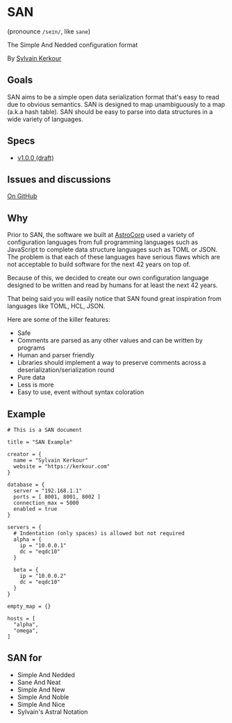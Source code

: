 # SAN

(pronounce `/seɪn/`, like `sane`)

The Simple And Nedded configuration format

By <a href="https://kerkour.com" target="_blank" rel="noopener noreferrer">Sylvain Kerkour</a>

## Goals

SAN aims to be a simple open data serialization format that's easy to read due to obvious semantics.
SAN is designed to map unambiguously to a map (a.k.a hash table).
SAN should be easy to parse into data structures in a wide variety of languages.



## Specs

* [v1.0.0 (draft)](versions/v1.0.0)



## Issues and discussions

<a href="https://github.com/astrocorp42/san/issues" target="_blank" rel="noopener noreferrer">On GitHub</a>


## Why

Prior to SAN, the software we built at [AstroCorp](https://astrocorp.net) used a variety of
configuration languages from full programming languages such as JavaScript to complete data structure
languages such as TOML or JSON. The problem is that each of these languages have serious flaws which are
not acceptable to build software for the next 42 years on top of.

Because of this, we decided to create our own configuration language designed to be written and read
by humans for at least the next 42 years.

That being said you will easily notice that SAN found great inspiration from languages like TOML,
HCL, JSON.

Here are some of the killer features:

* Safe
* Comments are parsed as any other values and can be written by programs
* Human and parser friendly
* Libraries should implement a way to preserve comments across a deserialization/serialization round
* Pure data
* Less is more
* Easy to use, event without syntax coloration



## Example

```san
# This is a SAN document

title = "SAN Example"

creator = {
  name = "Sylvain Kerkour"
  website = "https://kerkour.com"
}

database = {
  server = "192.168.1.1"
  ports = [ 8001, 8001, 8002 ]
  connection_max = 5000
  enabled = true
}

servers = {
  # Indentation (only spaces) is allowed but not required
  alpha = {
    ip = "10.0.0.1"
    dc = "eqdc10"
  }

  beta = {
    ip = "10.0.0.2"
    dc = "eqdc10"
  }
}

empty_map = {}

hosts = [
  "alpha",
  "omega",
]
```

## SAN for

* Simple And Nedded
* Sane And Neat
* Simple And New
* Simple And Noble
* Simple And Nice
* Sylvain's Astral Notation
